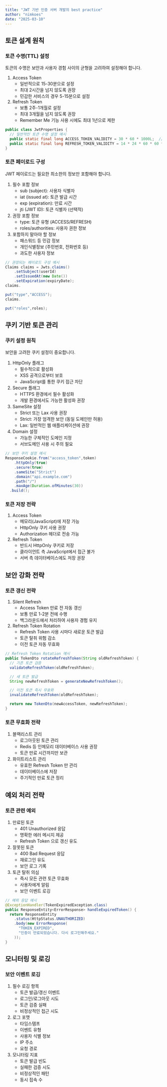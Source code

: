 ```yaml
---
title: "JWT 기반 인증 서버 개발의 best practice"
author: "nimkoes"
date: "2025-03-10"
---
```


## 토큰 설계 원칙

### 토큰 수명(TTL) 설정

토큰의 수명은 보안과 사용자 경험 사이의 균형을 고려하여 설정해야 합니다.

1. Access Token
   - 일반적으로 15-30분으로 설정
   - 최대 2시간을 넘지 않도록 권장
   - 민감한 서비스의 경우 5-15분으로 설정
2. Refresh Token
   - 보통 2주-1개월로 설정
   - 최대 3개월을 넘지 않도록 권장
   - Remember Me 기능 사용 시에도 최대 1년으로 제한

```java
public class JwtProperties {
  // 일반적인 토큰 수명 설정 예시
  public static final long ACCESS_TOKEN_VALIDITY = 30 * 60 * 1000L;  // 30분
  public static final long REFRESH_TOKEN_VALIDITY = 14 * 24 * 60 * 60 * 1000L;  // 2주
}
```

### 토큰 페이로드 구성

JWT 페이로드는 필요한 최소한의 정보만 포함해야 합니다.

1. 필수 포함 정보
   - sub (subject): 사용자 식별자
   - iat (issued at): 토큰 발급 시간
   - exp (expiration): 만료 시간
   - jti (JWT ID): 토큰 식별자 (선택적)
2. 권장 포함 정보
   - type: 토큰 유형 (ACCESS/REFRESH)
   - roles/authorities: 사용자 권한 정보
3. 포함하지 말아야 할 정보
   - 패스워드 등 민감 정보
   - 개인식별정보 (주민번호, 전화번호 등)
   - 과도한 사용자 정보

```java
// 권장되는 페이로드 구성 예시
Claims claims = Jwts.claims()
    .setSubject(userId)
    .setIssuedAt(new Date())
    .setExpiration(expiryDate);
claims.

put("type","ACCESS");
claims.

put("roles",roles);
```

## 쿠키 기반 토큰 관리

### 쿠키 설정 원칙

보안을 고려한 쿠키 설정이 중요합니다.

1. HttpOnly 플래그
   - 필수적으로 활성화
   - XSS 공격으로부터 보호
   - JavaScript를 통한 쿠키 접근 차단
2. Secure 플래그
   - HTTPS 환경에서 필수 활성화
   - 개발 환경에서도 가능한 활성화 권장
3. SameSite 설정
   - Strict 또는 Lax 사용 권장
   - Strict: 가장 엄격한 보안 (동일 도메인만 허용)
   - Lax: 일반적인 웹 애플리케이션에 권장
4. Domain 설정
   - 가능한 구체적인 도메인 지정
   - 서브도메인 사용 시 주의 필요

```java
// 보안 쿠키 설정 예시
ResponseCookie.from("access_token",token)
    .httpOnly(true)
    .secure(true)
    .sameSite("Strict")
    .domain("api.example.com")
    .path("/")
    .maxAge(Duration.ofMinutes(30))
  .build();
```

### 토큰 저장 전략

1. Access Token
   - 메모리(JavaScript)에 저장 가능
   - HttpOnly 쿠키 사용 권장
   - Authorization 헤더로 전송 가능
2. Refresh Token
   - 반드시 HttpOnly 쿠키로 저장
   - 클라이언트 측 JavaScript에서 접근 불가
   - 서버 측 데이터베이스에도 저장 권장

## 보안 강화 전략

### 토큰 갱신 전략

1. Silent Refresh
   - Access Token 만료 전 자동 갱신
   - 보통 만료 1-2분 전에 수행
   - 백그라운드에서 처리하여 사용자 경험 유지
2. Refresh Token Rotation
   - Refresh Token 사용 시마다 새로운 토큰 발급
   - 토큰 탈취 위험 감소
   - 이전 토큰 자동 무효화

```java
// Refresh Token Rotation 예시
public TokenDto rotateRefreshToken(String oldRefreshToken) {
  // 기존 토큰 검증
  validateRefreshToken(oldRefreshToken);

  // 새 토큰 발급
  String newRefreshToken = generateNewRefreshToken();

  // 이전 토큰 즉시 무효화
  invalidateRefreshToken(oldRefreshToken);

  return new TokenDto(newAccessToken, newRefreshToken);
}
```

### 토큰 무효화 전략

1. 블랙리스트 관리
   - 로그아웃된 토큰 관리
   - Redis 등 인메모리 데이터베이스 사용 권장
   - 토큰 만료 시간까지만 보관
2. 화이트리스트 관리
   - 유효한 Refresh Token 만 관리
   - 데이터베이스에 저장
   - 주기적인 만료 토큰 정리

## 예외 처리 전략

### 토큰 관련 예외

1. 만료된 토큰
   - 401 Unauthorized 응답
   - 명확한 에러 메시지 제공
   - Refresh Token 으로 갱신 유도
2. 잘못된 토큰
   - 400 Bad Request 응답
   - 재로그인 유도
   - 보안 로그 기록
3. 토큰 탈취 의심
   - 즉시 모든 관련 토큰 무효화
   - 사용자에게 알림
   - 보안 이벤트 로깅

```java
// 예외 응답 예시
@ExceptionHandler(TokenExpiredException.class)
public ResponseEntity<ErrorResponse> handleExpiredToken() {
  return ResponseEntity
    .status(HttpStatus.UNAUTHORIZED)
    .body(new ErrorResponse(
      "TOKEN_EXPIRED",
      "인증이 만료되었습니다. 다시 로그인해주세요."
    ));
}
```

## 모니터링 및 로깅

### 보안 이벤트 로깅

1. 필수 로깅 항목
   - 토큰 발급/갱신 이벤트
   - 로그인/로그아웃 시도
   - 토큰 검증 실패
   - 비정상적인 접근 시도
2. 로그 포맷
   - 타임스탬프
   - 이벤트 유형
   - 사용자 식별 정보
   - IP 주소
   - 요청 경로
3. 모니터링 지표
   - 토큰 발급 빈도
   - 실패한 검증 시도
   - 비정상적인 패턴
   - 동시 접속 수
